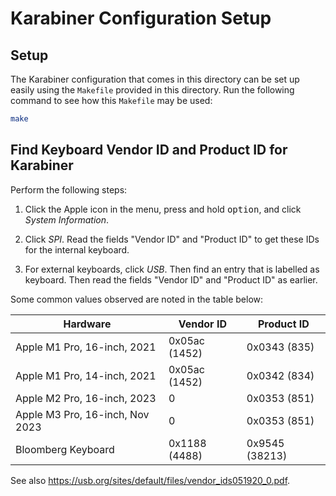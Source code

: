Karabiner Configuration Setup
=============================

Setup
-----

The Karabiner configuration that comes in this directory can be set up
easily using the `Makefile` provided in this directory.  Run the
following command to see how this `Makefile` may be used:

```sh
make
```


Find Keyboard Vendor ID and Product ID for Karabiner
----------------------------------------------------

Perform the following steps:

 1. Click the Apple icon in the menu, press and hold
    <kbd>option</kbd>, and click *System Information*.

 2. Click *SPI*.  Read the fields "Vendor ID" and "Product ID" to get
    these IDs for the internal keyboard.

 4. For external keyboards, click *USB*.  Then find an entry that is
    labelled as keyboard.  Then read the fields "Vendor ID" and
    "Product ID" as earlier.

Some common values observed are noted in the table below:

| Hardware                        | Vendor ID     | Product ID     |
|---------------------------------|---------------|----------------|
| Apple M1 Pro, 16-inch, 2021     | 0x05ac (1452) | 0x0343 (835)   |
| Apple M1 Pro, 14-inch, 2021     | 0x05ac (1452) | 0x0342 (834)   |
| Apple M2 Pro, 16-inch, 2023     | 0             | 0x0353 (851)   |
| Apple M3 Pro, 16-inch, Nov 2023 | 0             | 0x0353 (851)   |
| Bloomberg Keyboard              | 0x1188 (4488) | 0x9545 (38213) |

See also <https://usb.org/sites/default/files/vendor_ids051920_0.pdf>.
